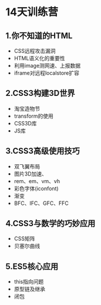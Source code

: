 # 14天训练营

## 1.你不知道的HTML

- CSS远程攻击漏洞
- HTML语义化的重要性
- 利用image测网速、上报数据
- iframe对远程localstore扩容

## 2.CSS3构建3D世界

- 淘宝造物节
- transform的使用
- CSS3D库
- JS库

## 3.CSS3高级使用技巧

- 双飞翼布局
- 图片3D加速、
- rem、em、vm、vh
- 彩色字体(iconfont)
- 渐变
- BFC、IFC、GFC、FFC

## 4.CSS3与数学的巧妙应用

- CSS矩阵
- 贝塞尔曲线

## 5.ES5核心应用

- this指向问题
- 原型链及继承
- 闭包